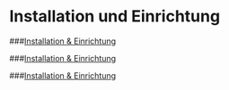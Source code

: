 # Installation und Einrichtung

###[Installation & Einrichtung](installation_&_einrichtung.md)

###[Installation & Einrichtung](einrichtung.md)

###[Installation & Einrichtung](import.md)
